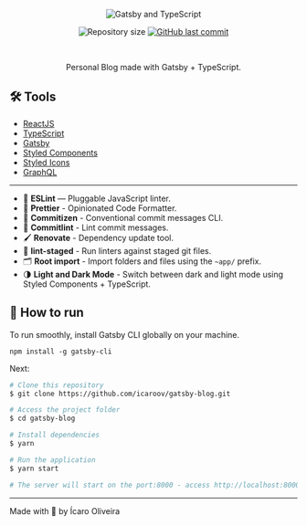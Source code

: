 <p align="center">
  <img src="https://www.joaopedro.cc/img/github/typescript-gatsby-starter.png" alt="Gatsby and TypeScript">
</p>

<p align="center">
  <img alt="Repository size" src="https://img.shields.io/github/repo-size/icaroov/gatsby-blog?color=%238A4BAF&style=flat-square">

  <a href="https://github.com/icaroov/my-blog/commits/master">
    <img alt="GitHub last commit" src="https://img.shields.io/github/last-commit/icaroov/gatsby-blog?color=%238A4BAF&style=flat-square">
  </a>
</p>

<br>

<p align="center">
  Personal Blog made with Gatsby + TypeScript.
</p>

## 🛠 Tools
- [ReactJS](https://reactjs.org/)
- [TypeScript](https://www.typescriptlang.org/)
- [Gatsby](https://www.gatsbyjs.org/)
- [Styled Components](https://styled-components.com/)
- [Styled Icons](https://styled-icons.js.org/)
- [GraphQL](https://graphql.org/)

---

- 📏 **ESLint** — Pluggable JavaScript linter.
- 💖 **Prettier** - Opinionated Code Formatter.
- 📄 **Commitizen** - Conventional commit messages CLI.
- 🚓 **Commitlint** - Lint commit messages.
- 🖌 **Renovate** - Dependency update tool.
- 🚫 **lint-staged** - Run linters against staged git files.
- 🗂 **Root import** - Import folders and files using the `~app/` prefix.
- 🌗 **Light and Dark Mode** - Switch between dark and light mode using Styled Components + TypeScript.

## 🚀 How to run

To run smoothly, install Gatsby CLI globally on your machine.

```shell
npm install -g gatsby-cli
```

Next:

```bash
# Clone this repository
$ git clone https://github.com/icaroov/gatsby-blog.git

# Access the project folder
$ cd gatsby-blog

# Install dependencies
$ yarn

# Run the application
$ yarn start

# The server will start on the port:8000 - access http://localhost:8000
```

---

Made with 💜 by Ícaro Oliveira
